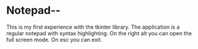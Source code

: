 # Notepad--
This is my first experience with the tkinter library.
The application is a regular notepad with syntax highlighting. On the right alt you can open the full screen mode. On esc you can exit.
